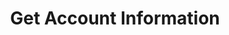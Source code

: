 ---
title: Get Account Information
excerpt: >-
  Get information about your account, including the number of remaining credits,
  the number of overage credits, and the details of the upcoming invoice.
api:
  file: openapi-(2).json
  operationId: get_account
hidden: false
---